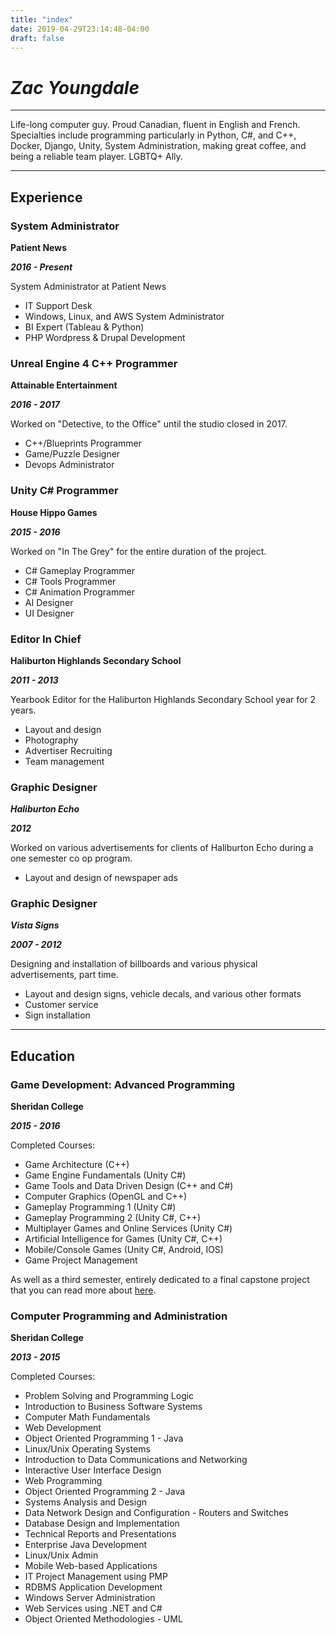 ```yaml
---
title: "index"
date: 2019-04-29T23:14:48-04:00
draft: false
---
```


# ___Zac Youngdale___
---

Life-long computer guy. Proud Canadian, fluent in English and French. Specialties include programming particularly in Python, C#, and C++, Docker, Django, Unity, System Administration, making great coffee, and being a reliable team player. LGBTQ+ Ally.

---

## Experience

### System Administrator

__Patient News__

___2016 - Present___

System Administrator at Patient News

- IT Support Desk
- Windows, Linux, and AWS System Administrator
- BI Expert (Tableau & Python)
- PHP Wordpress & Drupal Development

### Unreal Engine 4 C++ Programmer

__Attainable Entertainment__

___2016 - 2017___

Worked on "Detective, to the Office" until the studio closed in 2017.

- C++/Blueprints Programmer
- Game/Puzzle Designer
- Devops Administrator

### Unity C# Programmer

__House Hippo Games__

___2015 - 2016___

Worked on "In The Grey" for the entire duration of the project.

- C# Gameplay Programmer
- C# Tools Programmer
- C# Animation Programmer
- AI Designer
- UI Designer



### Editor In Chief

__Haliburton Highlands Secondary School__

___2011 - 2013___

Yearbook Editor for the Haliburton Highlands Secondary School year for 2 years.

- Layout and design
- Photography
- Advertiser Recruiting
- Team management


### Graphic Designer

___Haliburton Echo___

___2012___

Worked on various advertisements for clients of Haliburton Echo during a one semester co op program.

- Layout and design of newspaper ads

### Graphic Designer

___Vista Signs___

___2007 - 2012___

Designing and installation of billboards and various physical advertisements, part time.

- Layout and design signs, vehicle decals, and various other formats
- Customer service
- Sign installation

---

## Education

### Game Development: Advanced Programming

__Sheridan College__

___2015 - 2016___

Completed Courses:

- Game Architecture (C++)
- Game Engine Fundamentals (Unity C#)
- Game Tools and Data Driven Design (C++ and C#)
- Computer Graphics (OpenGL and C++)
- Gameplay Programming 1 (Unity C#)
- Gameplay Programming 2 (Unity C#, C++)
- Multiplayer Games and Online Services (Unity C#)
- Artificial Intelligence for Games (Unity C#, C++)
- Mobile/Console Games (Unity C#, Android, IOS)
- Game Project Management

As well as a third semester, entirely dedicated to a final capstone project that you can read more about 
[here](/blog/in-the-grey-unity-vertical-slice/).


### Computer Programming and Administration

__Sheridan College__

___2013 - 2015___

Completed Courses:

- Problem Solving and Programming Logic
- Introduction to Business Software Systems
- Computer Math Fundamentals
- Web Development
- Object Oriented Programming 1 - Java
- Linux/Unix Operating Systems
- Introduction to Data Communications and Networking
- Interactive User Interface Design
- Web Programming
- Object Oriented Programming 2 - Java
- Systems Analysis and Design
- Data Network Design and Configuration - Routers and Switches
- Database Design and Implementation
- Technical Reports and Presentations
- Enterprise Java Development
- Linux/Unix Admin
- Mobile Web-based Applications
- IT Project Management using PMP
- RDBMS Application Development
- Windows Server Administration
- Web Services using .NET and C#
- Object Oriented Methodologies - UML 
